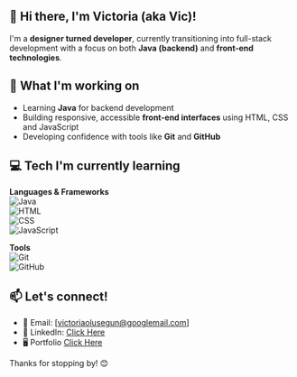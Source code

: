 ## 👋 Hi there, I'm Victoria (aka Vic)!

I'm a **designer turned developer**, currently transitioning into full-stack development with a focus on both **Java (backend)** and **front-end technologies**.

## 🌱 What I'm working on
- Learning **Java** for backend development  
- Building responsive, accessible **front-end interfaces** using HTML, CSS and JavaScript  
- Developing confidence with tools like **Git** and **GitHub**

## 💻 Tech I'm currently learning
**Languages & Frameworks**  
![Java](https://img.shields.io/badge/Java-007396?style=flat&logo=java&logoColor=white)  
![HTML](https://img.shields.io/badge/HTML5-E34F26?style=flat&logo=html5&logoColor=white)  
![CSS](https://img.shields.io/badge/CSS3-1572B6?style=flat&logo=css3&logoColor=white)  
![JavaScript](https://img.shields.io/badge/JavaScript-F7DF1E?style=flat&logo=javascript&logoColor=black)  

**Tools**  
![Git](https://img.shields.io/badge/Git-F05032?style=flat&logo=git&logoColor=white)  
![GitHub](https://img.shields.io/badge/GitHub-181717?style=flat&logo=github&logoColor=white)  

## 📫 Let's connect!
- 📧 Email: [victoriaolusegun@googlemail.com]  
- 💼 LinkedIn: [Click Here](www.linkedin.com/in/victoriaolusegun)
- 🖥️ Portfolio [Click Here](https://www.victoriaolusegun.com/)

Thanks for stopping by! 😊

<!--
**Vicko657/Vicko657** is a ✨ _special_ ✨ repository because its `README.md` (this file) appears on your GitHub profile.

Here are some ideas to get you started:

- 🔭 I’m currently working on ...
- 🌱 I’m currently learning ...
- 👯 I’m looking to collaborate on ...
- 🤔 I’m looking for help with ...
- 💬 Ask me about ...
- 📫 How to reach me: ...
- 😄 Pronouns: ...
- ⚡ Fun fact: ...
-->
